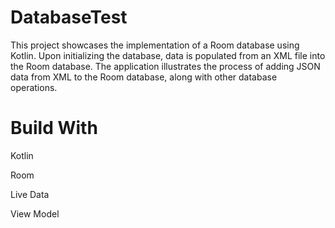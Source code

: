# DatabaseTest
This project showcases the implementation of a Room database using Kotlin.
Upon initializing the database, data is populated from an XML file into the Room database.
The application illustrates the process of adding JSON data from XML to the Room database, along with other database operations.

# Build With
Kotlin

Room

Live Data

View Model




